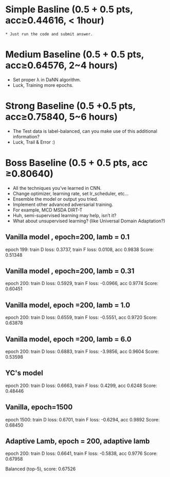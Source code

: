 
# Simple Basline (0.5 + 0.5 pts, acc≥0.44616, < 1hour)
    * Just run the code and submit answer.
# Medium Baseline (0.5 + 0.5 pts, acc≥0.64576, 2~4 hours)
* Set proper λ in DaNN algorithm.
* Luck, Training more epochs.
# Strong Baseline (0.5 +0.5  pts, acc≥0.75840, 5~6 hours)
* The Test data is label-balanced, can you make use of this additional 
information?
* Luck, Trail & Error :)
# Boss Baseline (0.5 + 0.5 pts, acc ≥0.80640)
* All the techniques you’ve learned in CNN.
* Change optimizer, learning rate, set lr_scheduler, etc...
* Ensemble the model or output you tried.
* Implement other advanced adversarial training. 
* For example, MCD MSDA DIRT-T
* Huh, semi-supervised learning may help, isn’t it? 
* What about unsupervised learning? (like Universal Domain Adaptation?)


## Vanilla model , epoch=200, lamb = 0.1
epoch 199: train D loss: 0.3737, train F loss: 0.0108, acc 0.9838
Score: 0.51348

## Vanilla model , epoch=200, lamb = 0.31
epoch 200: train D loss: 0.5929, train F loss: -0.0966, acc 0.9774
Score: 0.60451

## Vanilla model, epoch =200, lamb = 1.0
epoch 200: train D loss: 0.6559, train F loss: -0.5551, acc 0.9720
Score: 0.63878

## Vanilla model, epoch =200, lamb = 6.0
epoch 200: train D loss: 0.6883, train F loss: -3.9856, acc 0.9604
Score: 0.53598

## YC's model 
epoch 200: train D loss: 0.6663, train F loss: 0.4299, acc 0.6248
Score: 0.48446

## Vanilla, epoch=1500
epoch 1500: train D loss: 0.6701, train F loss: -0.6294, acc 0.9892
Score: 0.68450


## Adaptive Lamb, epoch = 200, adaptive lamb
epoch 200: train D loss: 0.6641, train F loss: -0.5838, acc 0.9776
Score: 0.67958

Balanced (top-5), score: 0.67526

## 


